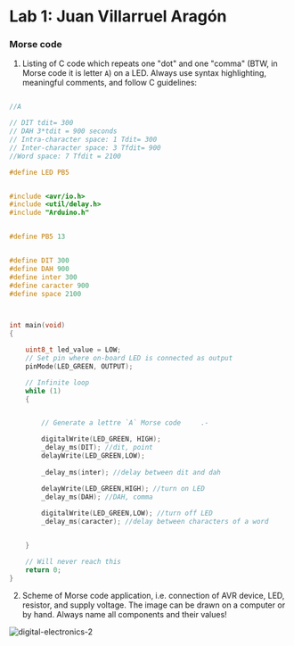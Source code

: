 # Lab 1: Juan Villarruel Aragón

### Morse code

1. Listing of C code which repeats one "dot" and one "comma" (BTW, in Morse code it is letter `A`) on a LED. Always use syntax highlighting, meaningful comments, and follow C guidelines:

```c

//A

// DIT tdit= 300 
// DAH 3*tdit = 900 seconds 
// Intra-character space: 1 Tdit= 300
// Inter-character space: 3 Tfdit= 900
//Word space: 7 Tfdit = 2100

#define LED PB5


#include <avr/io.h>
#include <util/delay.h>
#include "Arduino.h"


#define PB5 13


#define DIT 300
#define DAH 900
#define inter 300
#define caracter 900
#define space 2100



int main(void)
{

    uint8_t led_value = LOW;
    // Set pin where on-board LED is connected as output
    pinMode(LED_GREEN, OUTPUT);

    // Infinite loop
    while (1)
    {


        // Generate a lettre `A` Morse code     .-

        digitalWrite(LED_GREEN, HIGH);
        _delay_ms(DIT); //dit, point
        delayWrite(LED_GREEN,LOW);
        
        _delay_ms(inter); //delay between dit and dah

        delayWrite(LED_GREEN,HIGH); //turn on LED
        _delay_ms(DAH); //DAH, comma
        
        digitalWrite(LED_GREEN,LOW); //turn off LED
        _delay_ms(caracter); //delay between characters of a word


    }

    // Will never reach this
    return 0;
}
```

2. Scheme of Morse code application, i.e. connection of AVR device, LED, resistor, and supply voltage. The image can be drawn on a computer or by hand. Always name all components and their values!

![digital-electronics-2](https://user-images.githubusercontent.com/114478665/193771120-ce35b298-02a1-4dc9-ad10-e2a2c7108c54.png)


